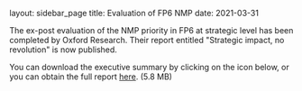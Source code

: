 layout: sidebar_page
title: Evaluation of FP6 NMP
date: 2021-03-31

The ex-post evaluation of the NMP priority in FP6 at strategic level has been completed by Oxford Research. Their report entitled "Strategic impact, no revolution" is now published. 

You can download the executive summary by clicking on the icon below, or you can obtain the full report [here](http://www.oxford.no/media/6938/final%20report%20nmp%20fp6.pdf). (5.8 MB)